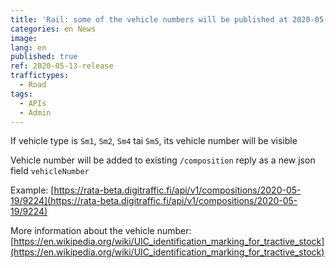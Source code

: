 ```yaml
---
title: 'Rail: some of the vehicle numbers will be published at 2020-05-13 09:00'
categories: en News
image:
lang: en
published: true
ref: 2020-05-13-release
traffictypes:
  - Road
tags:
  - APIs
  - Admin
---
```


If vehicle type is `Sm1`, `Sm2`, `Sm4` tai `Sm5`, its vehicle number will be
visible

Vehicle number will be added to existing `/composition` reply as a new json
field `vehicleNumber`

Example:
[https://rata-beta.digitraffic.fi/api/v1/compositions/2020-05-19/9224](https://rata-beta.digitraffic.fi/api/v1/compositions/2020-05-19/9224)

More information about the vehicle number:
[https://en.wikipedia.org/wiki/UIC_identification_marking_for_tractive_stock](https://en.wikipedia.org/wiki/UIC_identification_marking_for_tractive_stock)
